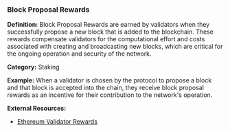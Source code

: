 ### Block Proposal Rewards

**Definition:** Block Proposal Rewards are earned by validators when they successfully propose a new block that is added to the blockchain. These rewards compensate validators for the computational effort and costs associated with creating and broadcasting new blocks, which are critical for the ongoing operation and security of the network.

**Category:** Staking

**Example:** When a validator is chosen by the protocol to propose a block and that block is accepted into the chain, they receive block proposal rewards as an incentive for their contribution to the network's operation.

**External Resources:**
- [Ethereum Validator Rewards](https://ethereum.org/en/developers/docs/consensus-mechanisms/pos/)
